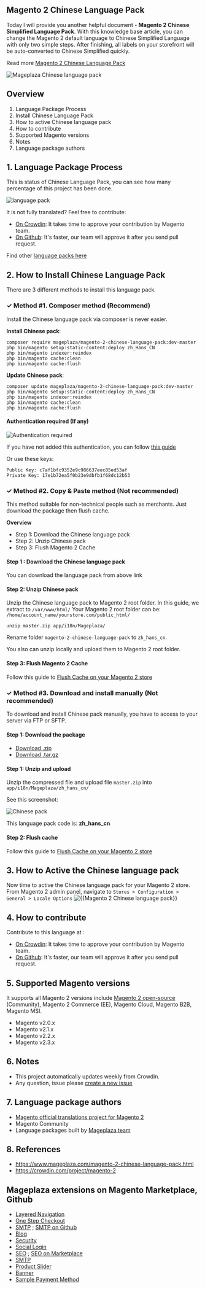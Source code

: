 ## Magento 2 Chinese Language Pack

Today I will provide you another helpful document - **Magento 2 Chinese Simplified Language Pack**. With this knowledge base article, you can change the Magento 2 default language to Chinese Simplified Language with only two simple steps. After finishing, all labels on your storefront will be auto-converted to Chinese Simplified quickly.

Read more [Magento 2 Chinese Language Pack](https://www.mageplaza.com/magento-2-chinese-language-pack.html)

![Mageplaza Chinese language pack](https://i.imgur.com/qjWPj1W.png)

## Overview

1. Language Package Process
2. Install Chinese Language Pack
3. How to active Chinese language pack
4. How to contribute
5. Supported Magento versions
6. Notes
7. Language package authors

## 1. Language Package Process

This is status of Chinese Language Pack, you can see how many percentage of this project has been done.

![language pack](http://progressed.io/bar/87?title=translated)

It is not fully translated? Feel free to contribute:
- [On Crowdin](https://crowdin.com/project/magento-2): It takes time to approve your contribution by Magento team.
- [On Github](https://github.com/mageplaza/magento-2-chinese-language-pack/blob/master/HOW-TO-CONTRIBUTE.md): It's faster, our team will approve it after you send pull request.


Find other [language packs here](https://www.mageplaza.com/kb/magento-2-language-pack/)

## 2. How to Install Chinese Language Pack

There are 3 different methods to install this language pack.

### ✓ Method #1. Composer method (Recommend)
Install the Chinese language pack via composer is never easier.

**Install Chinese pack**:

```
composer require mageplaza/magento-2-chinese-language-pack:dev-master
php bin/magento setup:static-content:deploy zh_Hans_CN
php bin/magento indexer:reindex
php bin/magento cache:clean
php bin/magento cache:flush

```


**Update  Chinese pack**:

```
composer update mageplaza/magento-2-chinese-language-pack:dev-master
php bin/magento setup:static-content:deploy zh_Hans_CN
php bin/magento indexer:reindex
php bin/magento cache:clean
php bin/magento cache:flush

```

#### Authentication required (If any)

![Authentication required](https://cdn.mageplaza.com/media/general/dmryiPk.png)

If you have not added this authentication, you can follow [this guide](http://devdocs.magento.com/guides/v2.0/install-gde/prereq/connect-auth.html)

Or use these keys:

```
Public Key: c7af1bfc9352e9c986637eec85ed53af
Private Key: 17e1b72ea5f0b23e9dbfb1f68dc12b53
```



### ✓ Method #2. Copy & Paste method (Not recommended)

This method suitable for non-technical people such as merchants. Just download the package then flush cache.

**Overview**

- Step 1: Download the Chinese language pack
- Step 2: Unzip Chinese pack
- Step 3: Flush Magento 2 Cache

#### Step 1 : Download the Chinese language pack

You can download the language pack from above link

#### Step 2: Unzip Chinese pack

Unzip the Chinese language pack to Magento 2 root folder. In this guide, we extract to `/var/www/html/`
Your Magento 2 root folder can be: `/home/account_name/yourstore.com/public_html/`

```
unzip master.zip app/i18n/Mageplaza/
```

Rename folder `magento-2-chinese-language-pack` to `zh_hans_cn`.


You also can unzip locally and upload them to Magento 2 root folder.

#### Step 3: Flush Magento 2 Cache

Follow this guide to [Flush Cache on your Magento 2 store](https://www.mageplaza.com/kb/how-flush-enable-disable-cache.html)


### ✓ Method #3. Download and install manually (Not recommended)

To download and install Chinese pack manually, you have to access to your server via FTP or SFTP.

#### Step 1: Download the package

- [Download .zip](https://github.com/mageplaza/magento-2-chinese-language-pack/archive/master.zip)
- [Download .tar.gz](https://github.com/mageplaza/magento-2-chinese-language-pack/tarball/master)

#### Step 1: Unzip and upload

Unzip the compressed file and upload file `master.zip` into `app/i18n/Mageplaza/zh_hans_cn/`

See this screenshot:

![Chinese pack](https://cdn3.mageplaza.com/media/general/language-pack.png)

This language pack code is: **zh_hans_cn**

#### Step 2: Flush cache

Follow this guide to [Flush Cache on your Magento 2 store](https://www.mageplaza.com/kb/how-flush-enable-disable-cache.html)


## 3. How to Active the Chinese language pack 

Now time to active the Chinese language pack for your Magento 2 store. From Magento 2 admin panel, navigate to `Stores > Configuration > General > Locale Options`
![{{Magento 2 Chinese language pack}}](https://cdn.mageplaza.com/media/general/aPSUA0l.png)


## 4. How to contribute

Contribute to this language at :
- [On Crowdin](https://crowdin.com/project/magento-2): It takes time to approve your contribution by Magento team.
- [On Github](https://github.com/mageplaza/magento-2-chinese-language-pack/blob/master/HOW-TO-CONTRIBUTE.md): It's faster, our team will approve it after you send pull request.


## 5. Supported Magento versions

It supports all Magento 2 versions include [Magento 2 open-source](https://www.mageplaza.com/download-magento/) (Community), Magento 2 Commerce (EE), Magento Cloud, Magento B2B, Magento MSI.


- Magento v2.0.x
- Magento v2.1.x
- Magento v2.2.x
- Magento v2.3.x



## 6. Notes 

- This project automatically updates weekly from Crowdin.
- Any question, issue please [create a new issue](https://github.com/mageplaza/magento-2-chinese-language-pack/issues/new)

## 7. Language package authors

- [Magento official translations project for Magento 2](https://crowdin.com/project/magento-2)
- Magento Community
- Language packages built by [Mageplaza team](https://www.mageplaza.com/)


## 8. References 

- https://www.mageplaza.com/magento-2-chinese-language-pack.html
- https://crowdin.com/project/magento-2



## Mageplaza extensions on Magento Marketplace, Github


- [Layered Navigation](https://marketplace.magento.com/mageplaza-layered-navigation-m2.html)
- [One Step Checkout](https://marketplace.magento.com/mageplaza-magento-2-one-step-checkout-extension.html)
- [SMTP](https://marketplace.magento.com/mageplaza-module-smtp.html) ; [SMTP on Github](https://github.com/mageplaza/magento-2-smtp)
- [Blog](https://github.com/mageplaza/magento-2-blog)
- [Security](https://marketplace.magento.com/mageplaza-module-security.html)
- [Social Login](https://github.com/mageplaza/magento-2-social-login)
- [SEO](https://github.com/mageplaza/magento-2-seo) ; [SEO on Marketplace](https://marketplace.magento.com/mageplaza-magento-2-seo-extension.html)
- [SMTP](https://github.com/mageplaza/magento-2-smtp)
- [Product Slider](https://github.com/mageplaza/magento-2-product-slider)
- [Banner](https://github.com/mageplaza/magento-2-banner-slider)
- [Sample Payment Method](https://github.com/mageplaza/magento-2-sample-payment-method)



